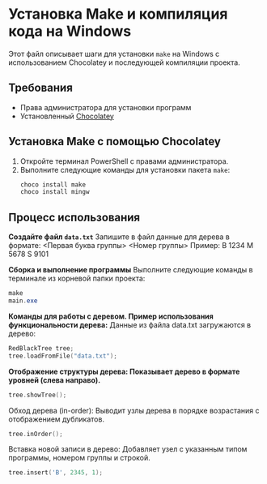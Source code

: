 # Установка Make и компиляция кода на Windows

Этот файл описывает шаги для установки `make` на Windows с использованием Chocolatey и последующей компиляции проекта.



## Требования


- Права администратора для установки программ
- Установленный [Chocolatey](https://chocolatey.org/)



## Установка Make с помощью Chocolatey

1. Откройте терминал PowerShell с правами администратора.
2. Выполните следующие команды для установки пакета `make`:
   ```powershell
   choco install make
   choco install mingw
   ```



## Процесс использования

**Создайте файл `data.txt`**
Запишите в файл данные для дерева в формате: <Первая буква группы> <Номер группы>
Пример:
B 1234 M 5678 S 9101

**Сборка и выполнение программы**
Выполните следующие команды в терминале из корневой папки проекта:

```powershell
make
main.exe
```

**Команды для работы с деревом. Пример использования функциональности дерева:**
Данные из файла data.txt загружаются в дерево:

```cpp
RedBlackTree tree;
tree.loadFromFile("data.txt");
```

**Отображение структуры дерева: Показывает дерево в формате уровней (слева направо).**

```cpp
tree.showTree();
```

Обход дерева (in-order): Выводит узлы дерева в порядке возрастания с отображением дубликатов.

```cpp
tree.inOrder();
```

Вставка новой записи в дерево: Добавляет узел с указанным типом программы, номером группы и строкой.

```cpp
tree.insert('B', 2345, 1);
```
